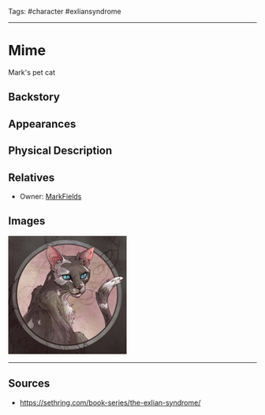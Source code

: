 Tags: #character #exliansyndrome 

---
# Mime

Mark's pet cat

## Backstory

## Appearances

## Physical Description

## Relatives

- Owner: [MarkFields](MarkFields.md)

## Images

![](../Resources/Attachments/Mime_1.png)

---
## Sources
- https://sethring.com/book-series/the-exlian-syndrome/